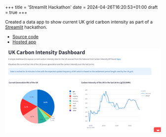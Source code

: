 +++
title = 'Streamlit Hackathon'
date = 2024-04-26T16:20:53+01:00
draft = true
+++

Created a data app to show current UK grid carbon intensity as part of a [Streamlit](https://streamlit.io/) hackathon.

- [Source code](https://github.com/lharvey96/uk-carbon-intensity/tree/main)
- [Hosted app](https://uk-carbon-intensity.streamlit.app/)

![streamlit](streamlit_carbon_app.png)
